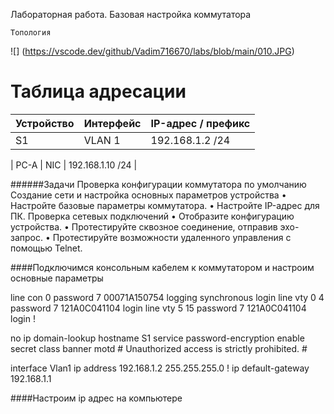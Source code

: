 Лабораторная работа. Базовая настройка коммутатора 

	Топология
![] (https://vscode.dev/github/Vadim716670/labs/blob/main/010.JPG)

# Таблица адресации

| Устройство | Интерфейс | IP-адрес / префикс |
| --- | --- | --- |
| S1  | VLAN 1 | 192.168.1.2 /24 |

| PC-A | NIC | 192.168.1.10 /24 |

######Задачи
Проверка конфигурации коммутатора по умолчанию
Создание сети и настройка основных параметров устройства
•	Настройте базовые параметры коммутатора.
•	Настройте IP-адрес для ПК.
 Проверка сетевых подключений
•	Отобразите конфигурацию устройства.
•	Протестируйте сквозное соединение, отправив эхо-запрос.
•	Протестируйте возможности удаленного управления с помощью Telnet.

####Подключимся консольным кабелем к коммутатором и настроим основные параметры

[](https://vscode.dev/github/Vadim716670/labs/blob/main/01.JPG)

line con 0
 password 7 00071A150754
 logging synchronous
 login
line vty 0 4
 password 7 121A0C041104
 login
line vty 5 15
 password 7 121A0C041104
 login
!

no ip domain-lookup
hostname S1
service password-encryption
enable secret class
banner motd #
Unauthorized access is strictly prohibited. #

interface Vlan1
 ip address 192.168.1.2 255.255.255.0
!
ip default-gateway 192.168.1.1

####Настроим ip адрес на компьютере

[](https://vscode.dev/github/Vadim716670/labs/blob/main/101.JPG)


